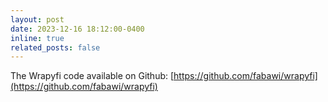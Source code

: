 ```yaml
---
layout: post
date: 2023-12-16 18:12:00-0400
inline: true
related_posts: false
---
```


The Wrapyfi code available on Github: [https://github.com/fabawi/wrapyfi](https://github.com/fabawi/wrapyfi)

